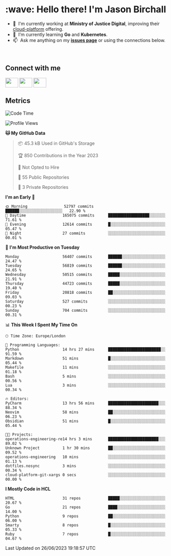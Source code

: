 <h1 align="left" id="jason-title">:wave: Hello there! I'm Jason Birchall</h1>

- :office: &nbsp;I'm currently working at **Ministry of Justice Digital**, improving their [cloud-platform](https://github.com/ministryofjustice/cloud-platform) offering.
- :seedling: &nbsp;I’m currently learning **Go** and **Kubernetes**.
- :mailbox: &nbsp;Ask me anything on my **[issues page]** or using the connections below.


<br>

<h2>Connect with me</h2>
<p>
<a href="https://twitter.com/jsonBirchall" target="blank"><img align="center" src="https://cdn.jsdelivr.net/npm/simple-icons@3.0.1/icons/twitter.svg" alt="" height="30" width="40" /></a>
<a href="https://keybase.io/json0" target="blank"><img align="center" src="https://cdn.jsdelivr.net/npm/simple-icons@3.0.1/icons/keybase.svg" alt="" height="30" width="40" /></a>
<a href="https://www.reddit.com/user/kakorate" target="blank"><img align="center" src="https://cdn.jsdelivr.net/npm/simple-icons@3.0.1/icons/reddit.svg" alt="" height="30" width="40" /></a>
</p>

<h2>Metrics</h2>

<!--START_SECTION:waka-->
![Code Time](http://img.shields.io/badge/Code%20Time-1%2C110%20hrs%2031%20mins-blue)

![Profile Views](http://img.shields.io/badge/Profile%20Views-0-blue)

**🐱 My GitHub Data** 

> 📦 45.3 kB Used in GitHub's Storage 
 > 
> 🏆 850 Contributions in the Year 2023
 > 
> 🚫 Not Opted to Hire
 > 
> 📜 55 Public Repositories 
 > 
> 🔑 3 Private Repositories 
 > 
**I'm an Early 🐤** 

```text
🌞 Morning                52797 commits       ██████░░░░░░░░░░░░░░░░░░░   22.90 % 
🌆 Daytime                165075 commits      ██████████████████░░░░░░░   71.61 % 
🌃 Evening                12614 commits       █░░░░░░░░░░░░░░░░░░░░░░░░   05.47 % 
🌙 Night                  27 commits          ░░░░░░░░░░░░░░░░░░░░░░░░░   00.01 % 
```
📅 **I'm Most Productive on Tuesday** 

```text
Monday                   56407 commits       ██████░░░░░░░░░░░░░░░░░░░   24.47 % 
Tuesday                  56819 commits       ██████░░░░░░░░░░░░░░░░░░░   24.65 % 
Wednesday                50515 commits       █████░░░░░░░░░░░░░░░░░░░░   21.91 % 
Thursday                 44723 commits       █████░░░░░░░░░░░░░░░░░░░░   19.40 % 
Friday                   20818 commits       ██░░░░░░░░░░░░░░░░░░░░░░░   09.03 % 
Saturday                 527 commits         ░░░░░░░░░░░░░░░░░░░░░░░░░   00.23 % 
Sunday                   704 commits         ░░░░░░░░░░░░░░░░░░░░░░░░░   00.31 % 
```


📊 **This Week I Spent My Time On** 

```text
🕑︎ Time Zone: Europe/London

💬 Programming Languages: 
Python                   14 hrs 27 mins      ███████████████████████░░   91.59 % 
Markdown                 51 mins             █░░░░░░░░░░░░░░░░░░░░░░░░   05.44 % 
Makefile                 11 mins             ░░░░░░░░░░░░░░░░░░░░░░░░░   01.18 % 
Bash                     5 mins              ░░░░░░░░░░░░░░░░░░░░░░░░░   00.56 % 
Lua                      3 mins              ░░░░░░░░░░░░░░░░░░░░░░░░░   00.34 % 

🔥 Editors: 
PyCharm                  13 hrs 56 mins      ██████████████████████░░░   88.34 % 
Neovim                   58 mins             ██░░░░░░░░░░░░░░░░░░░░░░░   06.23 % 
Obsidian                 51 mins             █░░░░░░░░░░░░░░░░░░░░░░░░   05.44 % 

🐱‍💻 Projects: 
operations-engineering-re14 hrs 3 mins       ██████████████████████░░░   89.02 % 
Unknown Project          1 hr 30 mins        ██░░░░░░░░░░░░░░░░░░░░░░░   09.52 % 
operations-engineering   10 mins             ░░░░░░░░░░░░░░░░░░░░░░░░░   01.13 % 
dotfiles.nosync          3 mins              ░░░░░░░░░░░░░░░░░░░░░░░░░   00.34 % 
cloud-platform-git-xargs 0 secs              ░░░░░░░░░░░░░░░░░░░░░░░░░   00.00 % 
```

**I Mostly Code in HCL** 

```text
HTML                     31 repos            █████░░░░░░░░░░░░░░░░░░░░   20.67 % 
Go                       21 repos            ████░░░░░░░░░░░░░░░░░░░░░   14.00 % 
Python                   9 repos             ██░░░░░░░░░░░░░░░░░░░░░░░   06.00 % 
Smarty                   8 repos             █░░░░░░░░░░░░░░░░░░░░░░░░   05.33 % 
Ruby                     7 repos             █░░░░░░░░░░░░░░░░░░░░░░░░   04.67 % 
```




 Last Updated on 26/06/2023 19:18:57 UTC
<!--END_SECTION:waka-->

<!-- links -->

[issues page]: https://github.com/jasonBirchall/jasonBirchall/issues "jasonBirchall/issues"
